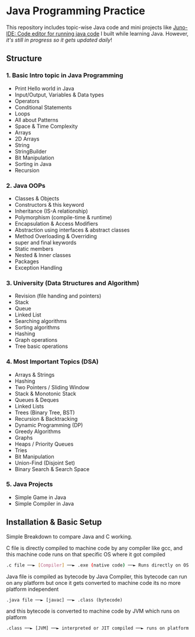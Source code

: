 # Java Programming Practice
This repository includes topic-wise Java code and mini projects like [Juno-IDE: Code editor for running java code](https://github.com/prxcode/juno-ide/) I built while learning Java. However, *it's still in progress so it gets updated daily*!

## Structure
### 1. Basic Intro topic in Java Programming 
- Print Hello world in Java
- Input/Output, Variables & Data types
- Operators
- Conditional Statements
- Loops
- All about Patterns
- Space & Time Complexity
- Arrays
- 2D Arrays
- String
- StringBuilder
- Bit Manipulation
- Sorting in Java
- Recursion

### 2. Java OOPs
- Classes & Objects
- Constructors & this keyword
- Inheritance (IS-A relationship)
- Polymorphism (compile-time & runtime)
- Encapsulation & Access Modifiers
- Abstraction using interfaces & abstract classes
- Method Overloading & Overriding
- super and final keywords
- Static members
- Nested & Inner classes
- Packages
- Exception Handling

### 3. University (Data Structures and Algorithm)
- Revision (file handing and pointers) 
- Stack
- Queue
- Linked List
- Searching algorithms
- Sorting algorithms
- Hashing
- Graph operations
- Tree basic operations

### 4. Most Important Topics (DSA)
- Arrays & Strings
- Hashing
- Two Pointers / Sliding Window
- Stack & Monotonic Stack
- Queues & Deques
- Linked Lists
- Trees (Binary Tree, BST)
- Recursion & Backtracking
- Dynamic Programming (DP)
- Greedy Algorithms
- Graphs
- Heaps / Priority Queues
- Tries
- Bit Manipulation
- Union-Find (Disjoint Set)
- Binary Search & Search Space

### 5. Java Projects
- Simple Game in Java
- Simple Compiler in Java

  
## Installation & Basic Setup
Simple Breakdown to compare Java and C working.


C file is directly compiled to machine code by any compiler like gcc, and this machine code runs on that specific OS where it got compiled 
```bash
.c file ──► [Compiler] ──► .exe (native code) ──► Runs directly on OS
```

Java file is compiled as bytecode by Java Compiler, this bytecode can run on any platform but once it gets converted to machine code its no more platform independent

```
.java file ──► [javac] ──► .class (bytecode)
```
and this bytecode is converted to machine code by JVM which runs on platform 
```
.class ──► [JVM] ──► interpreted or JIT compiled ──► runs on platform
```
